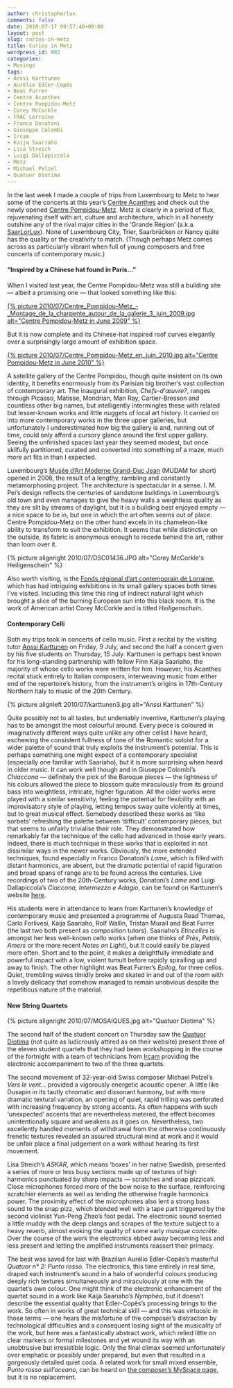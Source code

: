 ```yaml
---
author: christopherlux
comments: false
date: 2010-07-17 09:57:48+00:00
layout: post
slug: curios-in-metz
title: Curios in Metz
wordpress_id: 992
categories:
- Musings
tags:
- Anssi Karttunen
- Aurélio Edler-Copês
- Beat Furrer
- Centre Acanthes
- Centre Pompidou-Metz
- Corey McCorkle
- FRAC Lorraine
- Franco Donatoni
- Giuseppe Colombi
- Ircam
- Kaija Saariaho
- Lisa Streich
- Luigi Dallapiccola
- Metz
- Michael Pelzel
- Quatuor Diotima
---
```


In the last week I made a couple of trips from Luxembourg to Metz to hear some of the concerts at this year’s [Centre Acanthes](http://www.acanthes.com/) and check out the newly opened [Centre Pompidou-Metz](http://www.centrepompidou-metz.fr/). Metz is clearly in a period of flux, rejuvenating itself with art, culture and architecture, which in all honesty outshine any of the rival major cities in the ‘Grande Région’ (a.k.a. [SaarLorLux](http://en.wikipedia.org/wiki/SaarLorLux)). None of Luxembourg City, Trier, Saarbrücken or Nancy quite has the quality or the creativity to match. (Though perhaps Metz comes across as particularly vibrant when full of young composers and free concerts of contemporary music.)

#### “Inspired by a Chinese hat found in Paris…”

When I visited last year, the Centre Pompidou-Metz was still a building site — albeit a promising one — that looked something like this:

[{% picture 2010/07/Centre_Pompidou-Metz_-_Montage_de_la_charpente_autour_de_la_galerie_3_juin_2009.jpg alt="Centre Pompidou-Metz in June 2009" %}](http://fr.wikipedia.org/wiki/Fichier:Centre_Pompidou-Metz_-_Montage_de_la_charpente_autour_de_la_galerie_3,_juin_2009.JPG)

But it is now complete and its Chinese-hat inspired roof curves elegantly over a surprisingly large amount of exhibition space.

[{% picture 2010/07/Centre_Pompidou-Metz_en_juin_2010.jpg alt="Centre Pompidou-Metz in June 2010" %}](http://fr.wikipedia.org/wiki/Fichier:Centre_Pompidou-Metz_en_juin_2010.jpg)

A satellite gallery of the Centre Pompidou, though quite insistent on its own identity, it benefits enormously from its Parisian big brother’s vast collection of contemporary art. The inaugural exhibition, _Chefs-d'œuvre?_, ranges through Picasso, Matisse, Mondrian, Man Ray, Cartier-Bresson and countless other big names, but intelligently intermingles these with related but lesser-known works and little nuggets of local art history. It carried on into more contemporary works in the three upper galleries, but unfortunately I underestimated how big the gallery is and, running out of time, could only afford a cursory glance around the first upper gallery. Seeing the unfinished spaces last year they seemed modest, but once skilfully partitioned, curated and converted into something of a maze, much more art fits in than I expected.

Luxembourg’s [Musée d’Art Moderne Grand-Duc Jean](http://www.mudam.lu/) (MUDAM for short) opened in 2006, the result of a lengthy, rambling and constantly metamorphosing project. The architecture is spectacular in a sense. I. M. Pei’s design reflects the centuries of sandstone buildings in Luxembourg’s old town and even manages to give the heavy walls a weightless quality as they are slit by streams of daylight, but it is a building best enjoyed empty — a nice space to be in, but one in which the art often seems out of place. Centre Pompidou-Metz on the other hand excels in its chameleon-like ability to transform to suit the exhibition. It seems that while distinctive on the outside, its fabric is anonymous enough to recede behind the art, rather than loom over it.

{% picture alignright 2010/07/DSC01436.JPG alt="Corey McCorkle's Heiligenschein" %}

Also worth visiting, is the [Fonds régional d’art contemporain de Lorraine](http://www.fraclorraine.org/), which has had intriguing exhibitions in its small gallery spaces both times I've visited. Including this time this ring of indirect natural light which brought a slice of the burning European sun into this black room. It is the work of American artist Corey McCorkle and is titled _Heiligenschein_.

#### Contemporary Celli

Both my trips took in concerts of cello music. First a recital by the visiting tutor [Anssi Karttunen](http://www.karttunen.org/) on Friday, 9 July, and second the half a concert given by his five students on Thursday, 15 July. Karttunen is perhaps best known for his long-standing partnership with fellow Finn Kaija Saariaho, the majority of whose cello works were written for him. However, his Acanthes recital stuck entirely to Italian composers, interweaving music from either end of the repertoire’s history, from the instrument’s origins in 17th-Century Northern Italy to music of the 20th Century.

{% picture alignleft 2010/07/karttunen3.jpg alt="Anssi Karttunen" %}

Quite possibly not to all tastes, but undeniably inventive, Karttunen’s playing has to be amongst the most colourful around. Every piece is coloured in imaginatively different ways quite unlike any other cellist I have heard, eschewing the consistent fullness of tone of the Romantic soloist for a wider palette of sound that truly exploits the instrument’s potential. This is perhaps something one might expect of a contemporary specialist (especially one familiar with Saariaho), but it is more surprising when heard in older music. It can work well though and in Giuseppe Colombi’s _Chiaccona_ — definitely the pick of the Baroque pieces — the lightness of his colours allowed the piece to blossom quite miraculously from its ground bass into weightless, intricate, higher figuration. All the older works were played with a similar sensitivity, feeling the potential for flexibility with an improvisatory style of playing, letting tempos sway quite violently at times, but to great musical effect. Somebody described these works as ‘like sorbets’ refreshing the palette between ‘difficult’ contemporary pieces, but that seems to unfairly trivialise their role. They demonstrated how remarkably far the technique of the cello had advanced in those early years. Indeed, there is much technique in these works that is exploited in not dissimilar ways in the newer works. Obviously, the more extended techniques, found especially in Franco Donatoni’s _Lame_, which is filled with distant harmonics, are absent, but the dramatic potential of rapid figuration and broad spans of range are to be found across the centuries. Live recordings of two of the 20th-Century works, Donatoni’s _Lame_ and Luigi Dallapiccola’s _Ciaccona, Intermezzo e Adagio_, can be found on Karttunen’s website [here](http://web.me.com/anssivk/Anssi/recordings.html).

His students were in attendance to learn from Karttunen’s knowledge of contemporary music and presented a programme of Augusta Read Thomas, Carlo Forlivesi, Kaija Saariaho, Rolf Wallin, Tristan Murail and Beat Furrer (the last two both present as composition tutors). Saariaho’s _Etincelles_ is amongst her less well-known cello works (when one thinks of _Près_, _Petals_, _Amers_ or the more recent _Notes on Light_), but it could easily be played more often. Short and to the point, it makes a delightfully immediate and powerful impact with a low, violent tumult before rapidly spiralling up and away to finish. The other highlight was Beat Furrer’s _Epilog_, for three cellos. Quiet, trembling waves timidly broke and skated in and out of the room with a lovely delicacy that somehow managed to remain unobvious despite the repetitious nature of the material.

#### New String Quartets

{% picture alignright 2010/07/MOSAIQUES.jpg alt="Quatuor Diotima" %}

The second half of the student concert on Thursday saw the [Quatuor Diotima](http://www.quatuordiotima.fr/) (not quite as ludicrously attired as on their website) present three of the eleven student quartets that they had been workshopping in the course of the fortnight with a team of technicians from [Ircam](http://www.ircam.fr/) providing the electronic accompaniment to two of the three quartets.

The second movement of 32-year-old Swiss composer Michael Pelzel’s _Vers le vent…_ provided a vigorously energetic acoustic opener. A little like Dusapin in its tautly chromatic and dissonant harmony, but with more dramatic textural variation, an opening of quiet, rapid trilling was perforated with increasing frequency by strong accents. As often happens with such ‘unexpected’ accents that are nevertheless metered, the effect becomes unintentionally square and weakens as it goes on. Nevertheless, two excellently handled moments of withdrawal from the otherwise continuously frenetic textures revealed an assured structural mind at work and it would be unfair place a final judgement on a work without hearing its first movement.

Lisa Streich’s _ASKAR_, which means ‘boxes’ in her native Swedish, presented a series of more or less busy sections made up of textures of high harmonics punctuated by sharp impacts — scratches and snap pizzicati. Close microphones forced more of the bow noise to the surface, reinforcing scratchier elements as well as lending the otherwise fragile harmonics power. The proximity effect of the microphones also lent a strong bass sound to the snap pizz, which blended well with a tape part triggered by the second violinist Yun-Peng Zhao’s foot pedal. The electronic sound seemed a little muddy with the deep clangs and scrapes of the texture subject to a heavy reverb, almost evoking the quality of some early _musique concrète_. Over the course of the work the electronics ebbed away becoming less and less present and letting the amplified instruments reassert their primacy.

The best was saved for last with Brazilian Aurélio Edler-Copês’s masterful _Quatuor n° 2: Punto rosso_. The electronics, this time entirely in real time, draped each instrument’s sound in a halo of wonderful colours producing deeply rich textures simultaneously and miraculously at one with the quartet’s own colour. One might think of the electronic enhancement of the quartet sound in a work like Kaija Saariaho’s _Nymphéa_, but it doesn’t describe the essential quality that Edler-Copês’s processing brings to the work. So often in works of great technical skill — and this was virtuosic in those terms — one hears the misfortune of the composer’s distraction by technological difficulties and a consequent losing sight of the musicality of the work, but here was a fantastically abstract work, which relied little on clear markers or formal milestones and yet wound its way with an unobtrusive but irresistible logic. Only the final climax seemed unfortunately over emphatic or possibly under prepared, but even that resulted in a gorgeously detailed quiet coda. A related work for small mixed ensemble, _Punto rosso sull’oceano_, can be heard on [the composer’s MySpace page](http://www.myspace.com/aurelioedlercopes), but it is no replacement.
